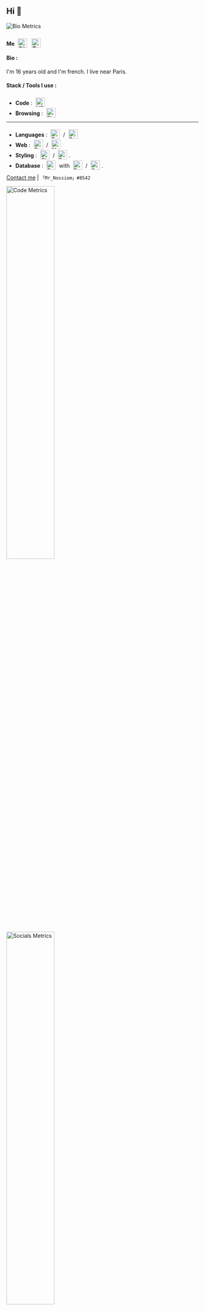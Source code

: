 <style>
.stack-logo {
	height: 1.5rem;
	position: relative;
	top: 0.3rem;
	margin: 0 0.3rem;
}

.generated-metrics {
	width: 50%
}
</style>

## Hi 👋

<img alt="Bio Metrics" src="https://github.com/MrNossiom/MrNossiom/blob/master/bio-metrics.svg">

#### Me <img class="stack-logo" alt="GitHub follow button" src="https://img.shields.io/github/followers/MrNossiom?label=Follow&style=social"> <img class="stack-logo" alt="Twitter follow button" src="https://img.shields.io/twitter/follow/milo_moisson?label=Follow&style=social">

#### Bio :

I'm 16 years old and I'm french. I live near Paris.

#### Stack / Tools I use :

-   **Code** : <img class="stack-logo" alt="VSCode Logo" src="https://img.shields.io/badge/-VS_Code-007ACC?style=flat-square&logo=visual-studio-code">
-   **Browsing** : <img class="stack-logo" alt="Firefox Logo" src="https://img.shields.io/badge/-Firefox-FF7139?style=flat-square&logo=firefox&logoColor=white">

---

-   **Languages** : <img class="stack-logo" alt="TypeScript Logo" src="https://img.shields.io/badge/-TypeScript-3178C6?style=flat-square&logo=TypeScript&logoColor=white"> / <img class="stack-logo" alt="Rust Logo" src="https://img.shields.io/badge/-Rust-000000?style=flat-square&logo=Rust&logoColor=white">
-   **Web** : <img class="stack-logo" alt="React Logo" src="https://img.shields.io/badge/-React-333?style=flat-square&logo=react"> / <img class="stack-logo" alt="NextJS Logo" src="https://img.shields.io/badge/-Next.js-333?style=flat-square&logo=next.js">
-   **Styling** : <img class="stack-logo" alt="ChakraUI Logo" src="https://img.shields.io/badge/-Chakra_UI-319795?style=flat-square&logo=chakra-ui&logoColor=white"> / <img class="stack-logo" alt="Emotion Logo" src="https://img.shields.io/badge/-Emotion-DB7093?style=flat-square">.
-   **Database** : <img class="stack-logo" alt="Emotion Logo" src="https://img.shields.io/badge/-Prisma-2D3748?style=flat-square&logo=prisma&logoColor=white"> with <img class="stack-logo" alt="PostgreSQL Logo" src="https://img.shields.io/badge/-PostgreSQL-4169E1?style=flat-square&logo=PostgreSQL&logoColor=white"> / <img class="stack-logo" alt="Supabase Logo" src="https://img.shields.io/badge/-Supabase-3ECF8E?style=flat-square&logo=Supabase&logoColor=white">.

[Contact me](mailto:milomoisson@gmail.com) | `「Mr_Nossiom」#8542`

<img class="generated-metrics" alt="Code Metrics" src="https://github.com/MrNossiom/MrNossiom/blob/master/code-metrics.svg">
<img class="generated-metrics" alt="Socials Metrics" src="https://github.com/MrNossiom/MrNossiom/blob/master/code-metrics.svg">
